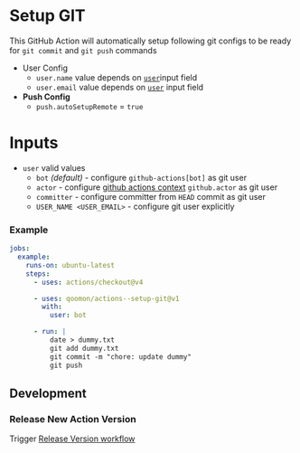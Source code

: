 # Setup GIT
This GitHub Action will automatically setup following git configs to be ready for `git commit` and `git push` commands
- User Config
  - `user.name` value depends on [`user`](#inputs)input field
  - `user.email` value depends on [`user`](#inputs) input field
- **Push Config**
  - `push.autoSetupRemote` = `true`

# Inputs
- `user` valid values
  - `bot` _(default)_ - configure `github-actions[bot]` as git user
  - `actor` - configure [github actions context](https://docs.github.com/en/actions/learn-github-actions/contexts#github-context) `github.actor` as git user
  - `committer` - configure committer from `HEAD` commit as git user
  - `USER_NAME <USER_EMAIL>` - configure git user explicitly

### Example
```yaml
jobs:
  example:
    runs-on: ubuntu-latest
    steps:
      - uses: actions/checkout@v4

      - uses: qoomon/actions--setup-git@v1
        with:
          user: bot

      - run: |
          date > dummy.txt
          git add dummy.txt
          git commit -m "chore: update dummy"
          git push
```

## Development

### Release New Action Version

Trigger [Release Version workflow](/actions/workflows/action-release.yaml)
